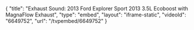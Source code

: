 {
    "title": "Exhaust Sound: 2013 Ford Explorer Sport 2013 3.5L Ecoboost with MagnaFlow Exhaust",
    "type": "embed",
    "layout": "iframe-static",
    "videoId": "6649752",
    "url": "\/tvpembed\/6649752"
}